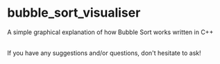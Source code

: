 # bubble_sort_visualiser
A simple graphical explanation of how Bubble Sort works written in C++ <br><br>

If you have any suggestions and/or questions, don't hesitate to ask!
